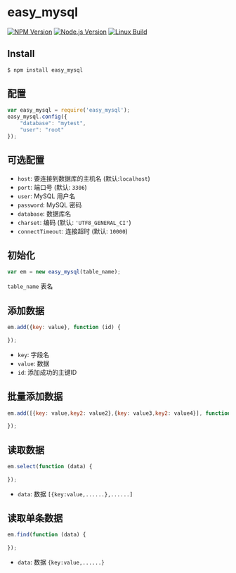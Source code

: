 # easy_mysql

[![NPM Version][npm-image]][npm-url]
[![Node.js Version][node-version-image]][node-version-url]
[![Linux Build][travis-image]][travis-url]

## Install
```sh
$ npm install easy_mysql
```

## 配置
```js
var easy_mysql = require('easy_mysql');
easy_mysql.config({
    "database": "mytest",
    "user": "root"
});
```
## 可选配置
* `host`: 要连接到数据库的主机名 (默认:`localhost`)
* `port`: 端口号 (默认: `3306`)
* `user`: MySQL 用户名
* `password`: MySQL 密码
* `database`: 数据库名
* `charset`: 编码 (默认: `'UTF8_GENERAL_CI'`)
* `connectTimeout`: 连接超时 (默认: `10000`)


## 初始化
```js
var em = new easy_mysql(table_name);
```
`table_name` 表名


## 添加数据
```js
em.add({key: value}, function (id) {
    
});
```
* `key`: 字段名
* `value`: 数据
* `id`: 添加成功的主键ID

## 批量添加数据
```js
em.add([{key: value,key2: value2},{key: value3,key2: value4}], function (id) {
    
});
```


## 读取数据
```js
em.select(function (data) {
    
});
```
+ `data`: 数据 `[{key:value,......},......]`


## 读取单条数据
```js
em.find(function (data) {
    
});
```
+ `data`: 数据 `{key:value,......}`


















[npm-image]: https://img.shields.io/npm/v/easy_mysql.svg
[npm-url]: https://npmjs.org/package/easy_mysql
[node-version-image]: https://img.shields.io/node/v/easy_mysql.svg
[node-version-url]: https://nodejs.org/en/download/
[travis-image]: https://travis-ci.org/wailovet/easy_mysql.svg?branch=master
[travis-url]: https://travis-ci.org/wailovet/easy_mysql


